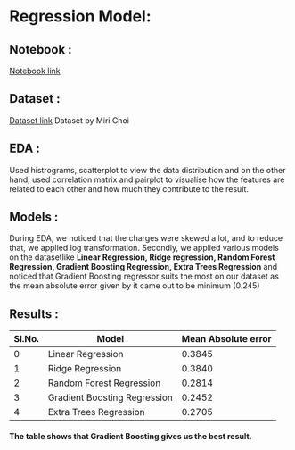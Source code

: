 # Regression Model:

## Notebook :
  [Notebook link](https://www.kaggle.com/somya25/medical-cost-prediction)
  
## Dataset : 
  [Dataset link](https://www.kaggle.com/mirichoi0218/insurance) Dataset by Miri Choi
  
## EDA :
   Used histrograms, scatterplot to view the data distribution and on the other hand, used correlation matrix and pairplot to visualise how 
   the features are related to each other and how much they contribute to the result.
  
## Models :

   During EDA, we noticed that the charges were skewed a lot, and to reduce that, we applied log transformation.
   Secondly, we applied various models on the datasetlike **Linear Regression, Ridge regression, Random Forest Regression,
   Gradient Boosting Regression, Extra Trees Regression** and noticed that Gradient Boosting regressor
   suits the most on our dataset as the mean absolute error given by it came out to be minimum (0.245)

## Results :

|Sl.No. |        Model               | Mean Absolute error |
|-----	|----------------------------|---------------------|
|   0	  |     Linear Regression      |  0.3845  	         |  
|   1	  |     Ridge Regression       |  0.3840 	           |  
|   2	  |Random Forest Regression    |  0.2814         	   |  
|   3   |Gradient Boosting Regression|  0.2452             |
|   4   | Extra Trees Regression     |  0.2705             |

#### The table shows that Gradient Boosting gives us the best result.
